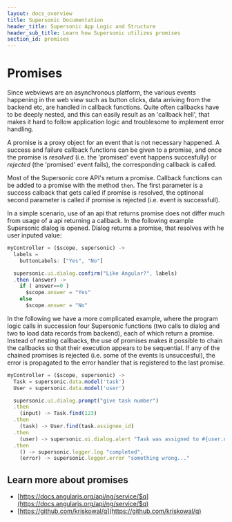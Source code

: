 ```yaml
---
layout: docs_overview
title: Supersonic Documentation
header_title: Supersonic App Logic and Structure
header_sub_title: Learn how Supersonic utilizes promises
section_id: promises
---
```


# Promises

Since webviews are an asynchronous platform, the various events happening in the web view such as button clicks, data arriving from the backend etc, are handled in callback functions. Quite often callbacks have to be deeply nested, and this can easily result as an 'callback hell', that makes it hard to follow application logic and troublesome to implement error handling.



A promise is a proxy object for an event that is not necessary happened. A success and failure callback functions can be given to a promise, and once the promise is _resolved_ (i.e. the 'promised' event happens succesfully) or _rejected_ (the 'promised' event fails), the corresponding callback is called.

Most of the Supersonic core API's return a promise. Callback functions can be added to a promise with the method `then`. The first parameter is a success calback that gets called if promise is resolved, the optinonal second parameter is called if promise is rejected (i.e. event is successfull).

In a simple scenario, use of an api that returns promise does not differ much from usage of a api returning a callback. In the following example Supersonic dialog is opened. Dialog returns a promise, that resolves with he user inputed value:

```js
myController = ($scope, supersonic) ->
  labels =
    buttonLabels: ["Yes", "No"]

  supersonic.ui.dialog.confirm("Like Angular?", labels)
  .then (answer) ->
    if ( answer==0 )
      $scope.answer = "Yes"
    else
      $scope.answer = "No"
```

In the following we have a more complicated example, where the program logic calls in succession four Supersonic functions (two calls to dialog and two to load data records from backend), each of which return a promise. Instead of nesting callbacks, the use of promises makes it possible to chain the callbacks so that their execution appears to be sequential. If any of the chained promises is rejected (i.e. some of the events is unsuccesful), the error is propagated to the error handler that is registered to the last promise.

```js
myController = ($scope, supersonic) ->
  Task = supersonic.data.model('task')
  User = supersonic.data.model('user')

  supersonic.ui.dialog.prompt("give task number")
  .then
    (input) -> Task.find(123)
  .then
    (task) -> User.find(task.assignee_id)
  .then
    (user) -> supersonic.ui.dialog.alert "Task was assigned to #{user.name}"
  .then
    () -> supersonic.logger.log "completed",
    (error) -> supersonic.logger.error "something wrong..."

```

## Learn more about promises

 - [https://docs.angularjs.org/api/ng/service/$q](https://docs.angularjs.org/api/ng/service/$q)
 - [https://github.com/kriskowal/q](https://github.com/kriskowal/q)
